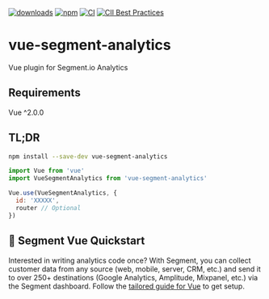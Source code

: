 [![downloads](https://img.shields.io/npm/dm/vue-segment-analytics.svg)](https://www.npmjs.com/package/vue-segment-analytics)
[![npm](https://img.shields.io/npm/v/vue-segment-analytics.svg)](https://npmjs.com/package/vue-segment-analytics)
[![CI](https://github.com/Kapiche/vue-segment-analytics/actions/workflows/ci.yml/badge.svg?branch=master)](https://github.com/Kapiche/vue-segment-analytics/actions/workflows/ci.yml)
[![CII Best Practices](https://bestpractices.coreinfrastructure.org/projects/5347/badge)](https://bestpractices.coreinfrastructure.org/projects/5347)

# vue-segment-analytics

Vue plugin for Segment.io Analytics

## Requirements

Vue ^2.0.0

## TL;DR

```bash
npm install --save-dev vue-segment-analytics
```

```js
import Vue from 'vue'
import VueSegmentAnalytics from 'vue-segment-analytics'

Vue.use(VueSegmentAnalytics, {
  id: 'XXXXX',
  router // Optional
})
```

## 🚀 Segment Vue Quickstart
Interested in writing analytics code once? With Segment, you can collect customer data from any source (web, mobile, server, CRM, etc.) and send it to over 250+ destinations (Google Analytics, Amplitude, Mixpanel, etc.) via the Segment dashboard. Follow the [tailored guide for Vue](https://github.com/segmentio/analytics-vue) to get setup.

